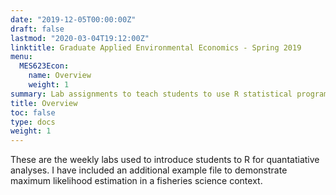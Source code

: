 ```yaml
---
date: "2019-12-05T00:00:00Z"
draft: false
lastmod: "2020-03-04T19:12:00Z"
linktitle: Graduate Applied Environmental Economics - Spring 2019 
menu:
  MES623Econ:
    name: Overview
    weight: 1
summary: Lab assignments to teach students to use R statistical programming  to conduct economic analysis of environmental problems as well as to derive and communicate policy recommendations.
title: Overview
toc: false
type: docs
weight: 1
---
```


These are the weekly labs used to introduce students to R for quantatiative analyses. I have included an additional example file to demonstrate maximum likelihood estimation in a fisheries science context.
